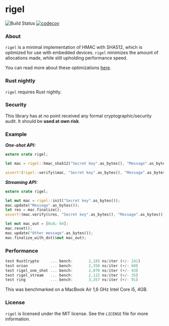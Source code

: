 # rigel
![Build Status](https://travis-ci.org/brycx/rigel.svg?branch=master) [![codecov](https://codecov.io/gh/brycx/rigel/branch/master/graph/badge.svg)](https://codecov.io/gh/brycx/rigel)


### About
`rigel` is a minimal implementation of HMAC with SHA512, which is optimized for use
with embedded devices. `rigel` minimizes the amount of allocations made, while
still upholding performance speed.

You can read more about these optimizations [here](https://brycx.github.io/2018/08/06/hmac-and-precomputation-optimization.html).


### Rust nightly
`rigel` requires Rust nightly.

### Security
This library has at no point received any formal cryptographic/security audit. It
should be **used at own risk**.

### Example

***One-shot API:***
```rust
extern crate rigel;

let mac = rigel::hmac_sha512("Secret key".as_bytes(), "Message".as_bytes());

assert!(rigel::verify(&mac, "Secret key".as_bytes(), "Message".as_bytes()));

```

***Streaming API:***
```rust
extern crate rigel;

let mut mac = rigel::init("Secret key".as_bytes());
mac.update("Message".as_bytes());
let res = mac.finalize();
assert!(mac.verify(&res, "Secret key".as_bytes(), "Message".as_bytes()));

let mut mac_out = [0u8; 64];
mac.reset();
mac.update("Other message".as_bytes());
mac.finalize_with_dst(&mut mac_out);
```

### Performance
```rust
test RustCrypto     ... bench:       2,185 ns/iter (+/- 241)
test orion          ... bench:       2,350 ns/iter (+/- 60)
test rigel_one_shot ... bench:       2,070 ns/iter (+/- 43)
test rigel_stream   ... bench:       2,122 ns/iter (+/- 35)
test ring           ... bench:       3,357 ns/iter (+/- 91)
```
This was benchmarked on a MacBook Air 1,6 GHz Intel Core i5, 4GB.

### License
`rigel` is licensed under the MIT license. See the `LICENSE` file for more information.
